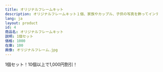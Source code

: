 ```yaml
---
title: オリジナルフレームキット
description: オリジナルフレームキット１個、家族やカップル、子供の写真を飾ってインテリアとして楽しみましょう。
lang: ja
layout: product
id: 4
商品名: オリジナルフレームキット
説明: 1個セット
価格: 1000
在庫: 100
画像: オリジナルフレーム.jpg
---
```


1個セット！10個以上で1,000円割引！
